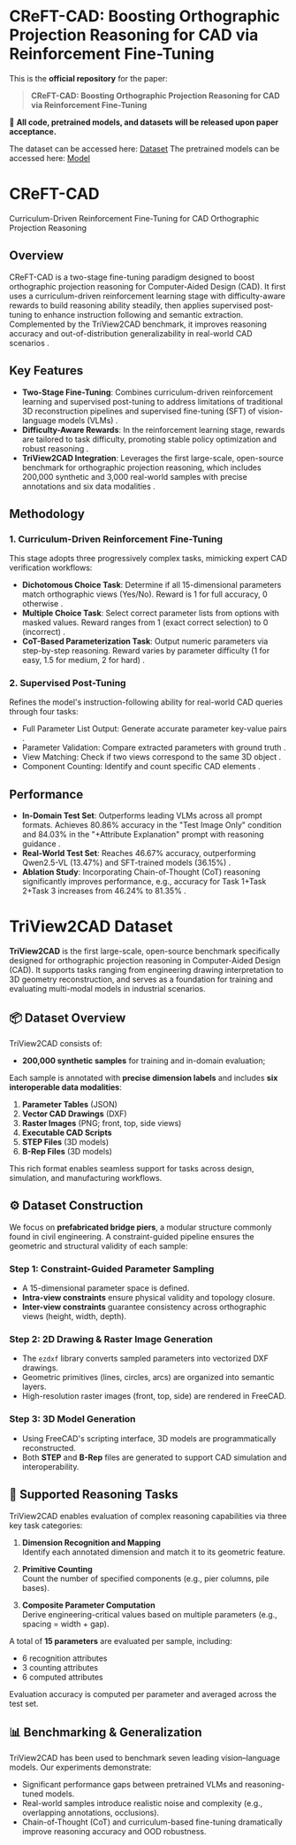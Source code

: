# CReFT-CAD: Boosting Orthographic Projection Reasoning for CAD via Reinforcement Fine-Tuning

This is the **official repository** for the paper:

> **CReFT-CAD: Boosting Orthographic Projection Reasoning for CAD via Reinforcement Fine-Tuning**

📌 **All code, pretrained models, and datasets will be released upon paper acceptance.**

The dataset can be accessed here: [Dataset](https://www.modelscope.cn/datasets/zhuofanChen/TriView2CAD)
The pretrained models can be accessed here: [Model](https://www.modelscope.cn/models/zhuofanChen/CReFT-CAD)

# CReFT-CAD
Curriculum-Driven Reinforcement Fine-Tuning for CAD Orthographic Projection Reasoning

## Overview
CReFT-CAD is a two-stage fine-tuning paradigm designed to boost orthographic projection reasoning for Computer-Aided Design (CAD). It first uses a curriculum-driven reinforcement learning stage with difficulty-aware rewards to build reasoning ability steadily, then applies supervised post-tuning to enhance instruction following and semantic extraction. Complemented by the TriView2CAD benchmark, it improves reasoning accuracy and out-of-distribution generalizability in real-world CAD scenarios .

## Key Features
- **Two-Stage Fine-Tuning**: Combines curriculum-driven reinforcement learning and supervised post-tuning to address limitations of traditional 3D reconstruction pipelines and supervised fine-tuning (SFT) of vision-language models (VLMs) .
- **Difficulty-Aware Rewards**: In the reinforcement learning stage, rewards are tailored to task difficulty, promoting stable policy optimization and robust reasoning .
- **TriView2CAD Integration**: Leverages the first large-scale, open-source benchmark for orthographic projection reasoning, which includes 200,000 synthetic and 3,000 real-world samples with precise annotations and six data modalities .

## Methodology
### 1. Curriculum-Driven Reinforcement Fine-Tuning
This stage adopts three progressively complex tasks, mimicking expert CAD verification workflows:
- **Dichotomous Choice Task**: Determine if all 15-dimensional parameters match orthographic views (Yes/No). Reward is 1 for full accuracy, 0 otherwise .
- **Multiple Choice Task**: Select correct parameter lists from options with masked values. Reward ranges from 1 (exact correct selection) to 0 (incorrect) .
- **CoT-Based Parameterization Task**: Output numeric parameters via step-by-step reasoning. Reward varies by parameter difficulty (1 for easy, 1.5 for medium, 2 for hard) .

### 2. Supervised Post-Tuning
Refines the model's instruction-following ability for real-world CAD queries through four tasks:
- Full Parameter List Output: Generate accurate parameter key-value pairs .
- Parameter Validation: Compare extracted parameters with ground truth .
- View Matching: Check if two views correspond to the same 3D object .
- Component Counting: Identify and count specific CAD elements .

## Performance
- **In-Domain Test Set**: Outperforms leading VLMs across all prompt formats. Achieves 80.86% accuracy in the "Test Image Only" condition and 84.03% in the "+Attribute Explanation" prompt with reasoning guidance .
- **Real-World Test Set**: Reaches 46.67% accuracy, outperforming Qwen2.5-VL (13.47%) and SFT-trained models (36.15%) .
- **Ablation Study**: Incorporating Chain-of-Thought (CoT) reasoning significantly improves performance, e.g., accuracy for Task 1+Task 2+Task 3 increases from 46.24% to 81.35% .

# TriView2CAD Dataset

**TriView2CAD** is the first large-scale, open-source benchmark specifically designed for orthographic projection reasoning in Computer-Aided Design (CAD). It supports tasks ranging from engineering drawing interpretation to 3D geometry reconstruction, and serves as a foundation for training and evaluating multi-modal models in industrial scenarios.

## 📦 Dataset Overview

TriView2CAD consists of:
- **200,000 synthetic samples** for training and in-domain evaluation;

Each sample is annotated with **precise dimension labels** and includes **six interoperable data modalities**:
1. **Parameter Tables** (JSON)
2. **Vector CAD Drawings** (DXF)
3. **Raster Images** (PNG; front, top, side views)
4. **Executable CAD Scripts**
5. **STEP Files** (3D models)
6. **B-Rep Files** (3D models)

This rich format enables seamless support for tasks across design, simulation, and manufacturing workflows.

## ⚙️ Dataset Construction

We focus on **prefabricated bridge piers**, a modular structure commonly found in civil engineering. A constraint-guided pipeline ensures the geometric and structural validity of each sample:

### Step 1: Constraint-Guided Parameter Sampling
- A 15-dimensional parameter space is defined.
- **Intra-view constraints** ensure physical validity and topology closure.
- **Inter-view constraints** guarantee consistency across orthographic views (height, width, depth).

### Step 2: 2D Drawing & Raster Image Generation
- The `ezdxf` library converts sampled parameters into vectorized DXF drawings.
- Geometric primitives (lines, circles, arcs) are organized into semantic layers.
- High-resolution raster images (front, top, side) are rendered in FreeCAD.

### Step 3: 3D Model Generation
- Using FreeCAD's scripting interface, 3D models are programmatically reconstructed.
- Both **STEP** and **B-Rep** files are generated to support CAD simulation and interoperability.

## 🧠 Supported Reasoning Tasks

TriView2CAD enables evaluation of complex reasoning capabilities via three key task categories:

1. **Dimension Recognition and Mapping**  
   Identify each annotated dimension and match it to its geometric feature.

2. **Primitive Counting**  
   Count the number of specified components (e.g., pier columns, pile bases).

3. **Composite Parameter Computation**  
   Derive engineering-critical values based on multiple parameters (e.g., spacing = width + gap).

A total of **15 parameters** are evaluated per sample, including:
- 6 recognition attributes
- 3 counting attributes
- 6 computed attributes

Evaluation accuracy is computed per parameter and averaged across the test set.

## 📊 Benchmarking & Generalization

TriView2CAD has been used to benchmark seven leading vision–language models. Our experiments demonstrate:
- Significant performance gaps between pretrained VLMs and reasoning-tuned models.
- Real-world samples introduce realistic noise and complexity (e.g., overlapping annotations, occlusions).
- Chain-of-Thought (CoT) and curriculum-based fine-tuning dramatically improve reasoning accuracy and OOD robustness.
